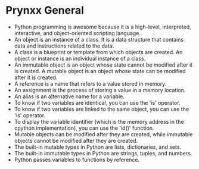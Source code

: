 # Prynxx  General

* Python programming is awesome because it is a high-level, interpreted, interactive, and object-oriented scripting language.
* An object is an instance of a class. It is a data structure that contains data and instructions related to the data.
* A class is a blueprint or template from which objects are created. An object or instance is an individual instance of a class.
* An immutable object is an object whose state cannot be modified after it is created. A mutable object is an object whose state can be modified after it is created.
* A reference is a name that refers to a value stored in memory.
* An assignment is the process of storing a value in a memory location.
* An alias is an alternative name for a variable.
* To know if two variables are identical, you can use the 'is' operator.
* To know if two variables are linked to the same object, you can use the 'is' operator.
* To display the variable identifier (which is the memory address in the cpython implementation), you can use the 'id()' function.
* Mutable objects can be modified after they are created, while immutable objects cannot be modified after they are created.
* The built-in mutable types in Python are lists, dictionaries, and sets.
* The built-in immutable types in Python are strings, tuples, and numbers.
* Python passes variables to functions by reference.
